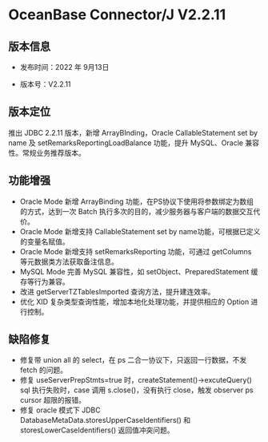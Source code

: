 # OceanBase Connector/J V2.2.11

## 版本信息

* 发布时间：2022 年 9月13日

* 版本号：V2.2.11

## 版本定位

推出 JDBC 2.2.11 版本，新增 ArrayBInding，Oracle CallableStatement set by name 及 setRemarksReportingLoadBalance 功能，提升 MySQL、Oracle 兼容性。常规业务推荐版本。


## 功能增强

* Oracle Mode 新增 ArrayBinding 功能，在PS协议下使用将参数绑定为数组的方式，达到一次 Batch 执行多次的目的，减少服务器与客户端的数据交互代价。
* Oracle Mode 新增支持 CallableStatement set by name功能，可根据已定义的变量名赋值。
* Oracle Mode 新增支持 setRemarksReporting 功能，可通过 getColumns 等元数据类方法获取备注信息。
* MySQL Mode 完善 MySQL 兼容性，如 setObject、PreparedStatement 缓存等行为兼容。
* 改进 getServerTZTablesImported 查询方法，提升建连效率。
* 优化 XID 复杂类型查询性能，增加本地化处理功能，并提供相应的 Option 进行控制。

## 缺陷修复

* 修复带 union all 的 select，在 ps 二合一协议下，只返回一行数据，不发 fetch 的问题。
* 修复 useServerPrepStmts=true 时，createStatement()->excuteQuery() sql 执行失败时，case 调用 s.close()，没有执行 close，触发 observer ps cursor 超限的报错。
* 修复 oracle 模式下 JDBC DatabaseMetaData.storesUpperCaseIdentifiers() 和 storesLowerCaseIdentifiers() 返回值冲突问题。
